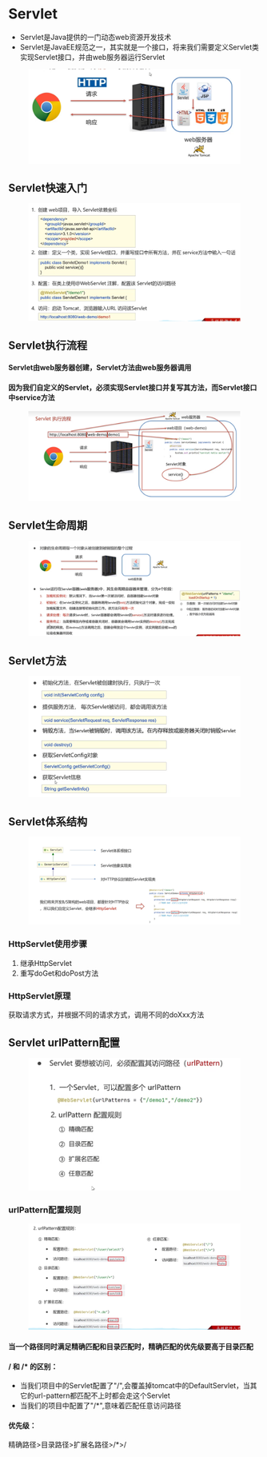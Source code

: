 # Servlet

* Servlet是Java提供的一门动态web资源开发技术
* Servlet是JavaEE规范之一，其实就是一个接口，将来我们需要定义Servlet类实现Servlet接口，并由web服务器运行Servlet

<figure><img src="../.gitbook/assets/image (9).png" alt=""><figcaption></figcaption></figure>

## Servlet快速入门

<figure><img src="../.gitbook/assets/image (2) (2) (3).png" alt=""><figcaption></figcaption></figure>

## Servlet执行流程

#### Servlet由web服务器创建，Servlet方法由web服务器调用

#### 因为我们自定义的Servlet，必须实现Servlet接口并复写其方法，而Servlet接口中service方法

<figure><img src="../.gitbook/assets/image (16).png" alt=""><figcaption></figcaption></figure>

## Servlet生命周期

<figure><img src="../.gitbook/assets/image (3) (5).png" alt=""><figcaption></figcaption></figure>

## Servlet方法

<figure><img src="../.gitbook/assets/image (1) (7).png" alt=""><figcaption></figcaption></figure>

## Servlet体系结构

<figure><img src="../.gitbook/assets/image (2) (1).png" alt=""><figcaption></figcaption></figure>

### HttpServlet使用步骤

1. 继承HttpServlet
2. 重写doGet和doPost方法

### HttpServlet原理

获取请求方式，并根据不同的请求方式，调用不同的doXxx方法

## Servlet urlPattern配置

<figure><img src="../.gitbook/assets/image (24).png" alt=""><figcaption></figcaption></figure>

### urlPattern配置规则

<figure><img src="../.gitbook/assets/image (5) (1).png" alt=""><figcaption></figcaption></figure>

#### 当一个路径同时满足精确匹配和目录匹配时，精确匹配的优先级要高于目录匹配

#### / 和 /\* 的区别：

* 当我们项目中的Servlet配置了"/",会覆盖掉tomcat中的DefaultServlet，当其它的url-pattern都匹配不上时都会走这个Servlet
* 当我们的项目中配置了"/\*",意味着匹配任意访问路径

#### 优先级：

精确路径>目录路径>扩展名路径>/\*>/
